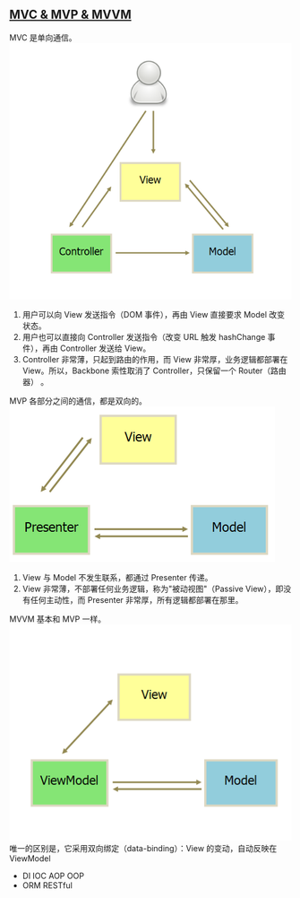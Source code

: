 ## [MVC & MVP & MVVM](http://www.ruanyifeng.com/blog/2015/02/mvcmvp_mvvm.html)

MVC 是单向通信。
![mvc](../../../images/recorded_broadcast/week_sixth/mvc.png)
1. 用户可以向 View 发送指令（DOM 事件），再由 View 直接要求 Model 改变状态。
2. 用户也可以直接向 Controller 发送指令（改变 URL 触发 hashChange 事件），再由 Controller 发送给 View。
3. Controller 非常薄，只起到路由的作用，而 View 非常厚，业务逻辑都部署在 View。所以，Backbone 索性取消了 Controller，只保留一个 Router（路由器） 。

MVP 各部分之间的通信，都是双向的。
![mvp](../../../images/recorded_broadcast/week_sixth/mvp.png)
1. View 与 Model 不发生联系，都通过 Presenter 传递。
2. View 非常薄，不部署任何业务逻辑，称为"被动视图"（Passive View），即没有任何主动性，而 Presenter 非常厚，所有逻辑都部署在那里。

MVVM 基本和 MVP 一样。
![mvvm](../../../images/recorded_broadcast/week_sixth/mvvm.png)
唯一的区别是，它采用双向绑定（data-binding）：View 的变动，自动反映在 ViewModel


- DI IOC AOP OOP
- ORM RESTful